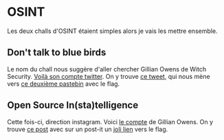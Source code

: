 # OSINT

Les deux challs d'OSINT étaient simples alors je vais les mettre ensemble.

## Don't talk to blue birds

Le nom du chall nous suggère d'aller chercher Gillian Owens de Witch Security. [Voilà son compte twitter](https://twitter.com/witch_security?s=20). On y trouve [ce tweet](https://twitter.com/witch_security/status/1450563494802345990), qui nous mène vers [ce deuxième pastebin](https://pastebin.com/qXDb43m1) avec le flag.

## Open Source In(sta)telligence

Cette fois-ci, direction instagram. Voici [le compte](https://www.instagram.com/witch_security1/) de Gillian Owens. On y trouve [ce post](https://www.instagram.com/p/CVOF4oGLkgU/?utm_source=ig_web_copy_link) avec sur un post-it un [joli lien](bit.ly/3jgDwui) vers le flag.